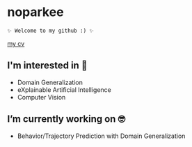 <!--
**noparkee/noparkee** is a ✨ _special_ ✨ repository because its `README.md` (this file) appears on your GitHub profile.

Here are some ideas to get you started:

- 🔭 I’m currently working on ...
- 🌱 I’m currently learning ...
- 👯 I’m looking to collaborate on ...
- 🤔 I’m looking for help with ...
- 💬 Ask me about ...
- 📫 How to reach me: ...
- 😄 Pronouns: ...
- ⚡ Fun fact: ...
-->

# noparkee
```
✨ Welcome to my github :) ✨
```
[my cv](https://github.com/noparkee/noparkee/blob/main/noparkee%20cv.pdf)

I'm interested in 🥰
--- 
- Domain Generalization
- eXplainable Artificial Intelligence
- Computer Vision

I’m currently working on 🤓
--- 
- Behavior/Trajectory Prediction with Domain Generalization
